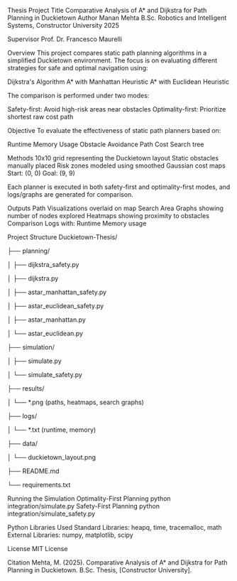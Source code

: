 Thesis Project
Title
Comparative Analysis of A* and Dijkstra for Path Planning in Duckietown
Author
Manan Mehta
B.Sc. Robotics and Intelligent Systems, Constructor University
2025

Supervisor
Prof. Dr. Francesco Maurelli


Overview
This project compares static path planning algorithms in a simplified Duckietown environment. The focus is on evaluating different strategies for safe and optimal navigation using:

Dijkstra's Algorithm
A* with Manhattan Heuristic
A* with Euclidean Heuristic

The comparison is performed under two modes:

Safety-first: Avoid high-risk areas near obstacles
Optimality-first: Prioritize shortest raw cost path


 Objective
To evaluate the effectiveness of static path planners based on:

 Runtime
Memory Usage
Obstacle Avoidance
Path Cost
Search tree



 Methods
10x10 grid representing the Duckietown layout
Static obstacles manually placed
Risk zones modeled using smoothed Gaussian cost maps
Start: (0, 0)
Goal: (9, 9)

Each planner is executed in both safety-first and optimality-first modes, and logs/graphs are generated for comparison.


Outputs
Path Visualizations overlaid on map
Search Area Graphs showing number of nodes explored
Heatmaps showing proximity to obstacles
Comparison Logs with:
Runtime
Memory usage



 Project Structure
Duckietown-Thesis/

├── planning/

│   ├── dijkstra_safety.py

│   ├── dijkstra.py

│   ├── astar_manhattan_safety.py

│   ├── astar_euclidean_safety.py

│   ├── astar_manhattan.py

│   └── astar_euclidean.py

├── simulation/

│   ├── simulate.py

│   └── simulate_safety.py

├── results/

│   └── *.png (paths, heatmaps, search graphs)

├── logs/

│   └── *.txt (runtime, memory)

├── data/

│   └── duckietown_layout.png

├── README.md

└── requirements.txt


Running the Simulation
Optimality-First Planning
python integration/simulate.py
Safety-First Planning
python integration/simulate_safety.py


Python Libraries Used
Standard Libraries: heapq, time, tracemalloc, math
External Libraries: numpy, matplotlib, scipy


License
MIT License


 Citation
Mehta, M. (2025). Comparative Analysis of A* and Dijkstra for Path Planning in Duckietown. B.Sc. Thesis, [Constructor University].
